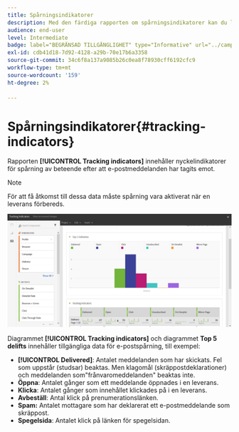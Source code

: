 ```yaml
---
title: Spårningsindikatorer
description: Med den färdiga rapporten om spårningsindikatorer kan du lära dig mer om hur kunderna beter sig när de får e-postmeddelanden.
audience: end-user
level: Intermediate
badge: label="BEGRÄNSAD TILLGÄNGLIGHET" type="Informative" url="../campaign-standard-migration-home.md" tooltip="Begränsat till användare som migrerats till Campaign Standarden"
exl-id: cdb41d18-7d92-4128-a29b-70e17b6a3358
source-git-commit: 34c6f8a137a9085b26c0ea8f78930cff6192cfc9
workflow-type: tm+mt
source-wordcount: '159'
ht-degree: 2%

---
```


# Spårningsindikatorer{#tracking-indicators}

Rapporten **[!UICONTROL Tracking indicators]** innehåller nyckelindikatorer för spårning av beteende efter att e-postmeddelanden har tagits emot.

>[!NOTE]
>
>För att få åtkomst till dessa data måste spårning vara aktiverat när en leverans förbereds.

![](assets/delivery_reports_2.png)

Diagrammet **[!UICONTROL Tracking indicators]** och diagrammet **Top 5 delifts** innehåller tillgängliga data för e-postspårning, till exempel:

* **[!UICONTROL Delivered]**: Antalet meddelanden som har skickats. Fel som uppstår (studsar) beaktas. Men klagomål (skräppostdeklarationer) och meddelanden som&quot;frånvaromeddelanden&quot; beaktas inte.
* **Öppna**: Antalet gånger som ett meddelande öppnades i en leverans.
* **Klicka**: Antalet gånger som innehållet klickades på i en leverans.
* **Avbeställ**: Antal klick på prenumerationslänken.
* **Spam:** Antalet mottagare som har deklarerat ett e-postmeddelande som skräppost.
* **Spegelsida**: Antalet klick på länken för spegelsidan.
